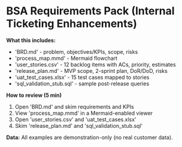 # BSA Requirements Pack (Internal Ticketing Enhancements)

**What this includes:**
- 'BRD.md' - problem, objectives/KPIs, scope, risks
- 'process_map.mmd' - Mermaid flowchart
- 'user_stories.csv' - 12 backlog items with ACs, priority, estimates
- 'release_plan.md' - MVP scope, 2-sprint plan, DoR/DoD, risks
- 'uat_test_cases.xlsx' - 15 test cases mapped to stories
- 'sql_validation_stub.sql' - sample post-release queries

**How to review (5 min)**
1. Open 'BRD.md' and skim requirements and KPIs
2. View 'process_map.mmd' in a Mermaid-enabled viewer
3. Open 'user_stories.csv' and 'uat_test_cases.xlsx'
4. Skim 'release_plan.md' and 'sql_validation_stub.sql'

**Data:** All examples are demonstration-only (no real customer data).
